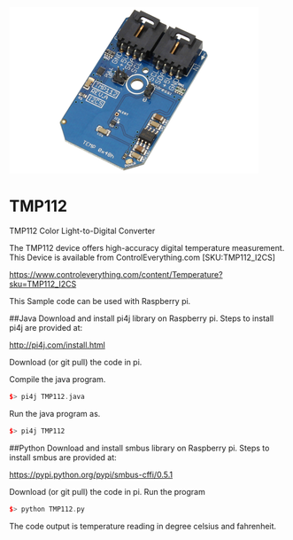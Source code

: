 [![TMP112](TMP112_I2CS.png)](https://www.controleverything.com/content/Temperature?sku=TMP112_I2CS)
# TMP112
TMP112 Color Light-to-Digital Converter  

The TMP112 device offers high-accuracy digital temperature measurement.
This Device is available from ControlEverything.com [SKU:TMP112_I2CS]

https://www.controleverything.com/content/Temperature?sku=TMP112_I2CS

This Sample code can be used with Raspberry pi.

##Java 
Download and install pi4j library on Raspberry pi. Steps to install pi4j are provided at:

http://pi4j.com/install.html

Download (or git pull) the code in pi.

Compile the java program.
```cpp
$> pi4j TMP112.java
```

Run the java program as.
```cpp
$> pi4j TMP112
```

##Python 
Download and install smbus library on Raspberry pi. Steps to install smbus are provided at:

https://pypi.python.org/pypi/smbus-cffi/0.5.1

Download (or git pull) the code in pi. Run the program

```cpp
$> python TMP112.py
```

The code output is temperature reading in degree celsius and fahrenheit.

